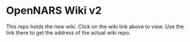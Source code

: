 # OpenNARS Wiki v2

This repo holds the new wiki. Click on the wiki link above to view. Use the link there to get the address of the actual wiki repo. 